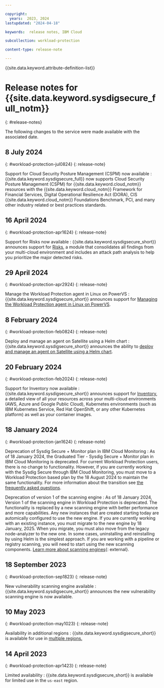 ```yaml
---

copyright:
  years:  2023, 2024
lastupdated: "2024-04-18"

keywords:  release notes, IBM Cloud

subcollection: workload-protection

content-type: release-note

---
```


{{site.data.keyword.attribute-definition-list}}

# Release notes for {{site.data.keyword.sysdigsecure_full_notm}}
{: #release-notes}

The following changes to the service were made available with the associated date.

## 8 July 2024
{: #workload-protection-jul0824}
{: release-note}

Support for Cloud Security Posture Management (CSPM) now available
:   {{site.data.keyword.sysdigsecure_full}} now supports Cloud Security Posture Management (CSPM) for {{site.data.keyword.cloud_notm}} resources with the {{site.data.keyword.cloud_notm}} Framework for Financial Services, Digital Operational Resilience Act (DORA), CIS {{site.data.keyword.cloud_notm}} Foundations Benchmark, PCI, and many other industry related or best practices standards.

## 16 April 2024
{: #workload-protection-apr1624}
{: release-note}

Support for Risks now available
:   {{site.data.keyword.sysdigsecure_short}} announces support for [Risks](/docs/workload-protection?topic=workload-protection-risks), a module that consolidates all findings from your multi-cloud environment and includes an attack path analysis to help you prioritize the major detected risks.

## 29 April 2024
{: #workload-protection-apr2924}
{: release-note}

Manage the Workload Protection agent in Linux on PowerVS
:   {{site.data.keyword.sysdigsecure_short}} announces support for [Managing the Workload Protection agent in Linux on PowerVS](/docs/workload-protection?topic=workload-protection-agent-deploy-linux-powervs).

## 8 February 2024
{: #workload-protection-feb0824}
{: release-note}

Deploy and manage an agent on Satellite using a Helm chart
:   {{site.data.keyword.sysdigsecure_short}} announces the ability to [deploy and manage an agent on Satellite using a Helm chart](/docs/workload-protection?topic=workload-protection-agent-deploy-satellite).

## 20 February 2024
{: #workload-protection-feb2024}
{: release-note}

Support for Inventory now available
:   {{site.data.keyword.sysdigsecure_short}} announces support for [Inventory](/docs/workload-protection?topic=workload-protection-inventory), a detailed view of all your resources across your multi-cloud environments (AWS, Azure and Google Public Cloud), Kubernetes environments (such as IBM Kubernetes Service, Red Hat OpenShift, or any other Kubernetes platform) as well as your container images.

## 18 January 2024
{: #workload-protection-jan1624}
{: release-note}

Deprecation of Sysdig Secure + Monitor plan in IBM Cloud Monitoring
:   As of 18 January 2024, the Graduated Tier - Sysdig Secure + Monitor plan in IBM Cloud Monitoring is deprecated. For current Workload Protection users, there is no change to functionality. However, if you are currently working with the Sysdig Secure through IBM Cloud Monitoring, you must move to a Workload Protection based plan by the 18 August 2024 to maintain the same functionality. For more information about the transition see [the frequently asked questions](/docs/monitoring?topic=monitoring-faq#faq_4).

Deprecation of version 1 of the scanning engine
:   As of 18 January 2024, Version 1 of the scanning engine in Workload Protection is deprecated. The functionality is replaced by a new scanning engine with better performance and more capabilities. Any new instances that are created starting today are automically configured to use the new engine. If you are currently working with an existing instance, you must migrate to the new engine by 18 January, 2025. When you migrate, you must also move from the legacy node-analyzer to the new one. In some cases, uninstalling and reinstalling by using Helm is the simplest approach. If you are working with a pipeline or registry scanning, you will need to start using the new scanning components. [Learn more about scanning engines](https://docs.sysdig.com/en/docs/sysdig-secure/scanning/new-scanning-engine/){: external}.

## 18 September 2023
{: #workload-protection-sep1823}
{: release-note}

New vulnerability scanning engine available
:   {{site.data.keyword.sysdigsecure_short}} announces the new vulnerability scanning engine is now available.

## 10 May 2023
{: #workload-protection-may1023}
{: release-note}

Availability in additional regions
:   {{site.data.keyword.sysdigsecure_short}} is available for use in [multiple regions.](/docs/workload-protection?topic=workload-protection-regions)

## 14 April 2023
{: #workload-protection-apr1423}
{: release-note}

Limited availability
:   {{site.data.keyword.sysdigsecure_short}} is available for limited use in the `us-east` region.
